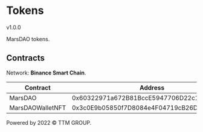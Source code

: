 # Tokens
v1.0.0

MarsDAO tokens.

## Contracts

Network: **Binance Smart Chain**.

| Contract         | Address                                    |
| ---------------- | ------------------------------------------ |
| MarsDAO          | 0x60322971a672B81BccE5947706D22c19dAeCf6Fb |
| MarsDAOWalletNFT | 0x3c0E9b05850f7D8084e4F04719cB26DB6edaE2b5 |

Powered by 2022 © TTM GROUP.
